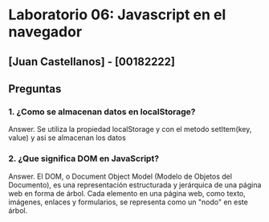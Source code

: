 # Laboratorio 06: Javascript en el navegador

## [Juan Castellanos] - [00182222]

## Preguntas

### 1. ¿Como se almacenan datos en localStorage?

Answer. Se utiliza la propiedad localStorage y con el metodo setItem(key, value) y asi se almacenan los datos

### 2. ¿Que significa DOM en JavaScript?

Answer. El DOM, o Document Object Model (Modelo de Objetos del Documento), es una representación estructurada y jerárquica de una página web en forma de árbol. Cada elemento en una página web, como texto, imágenes, enlaces y formularios, se representa como un "nodo" en este árbol.
